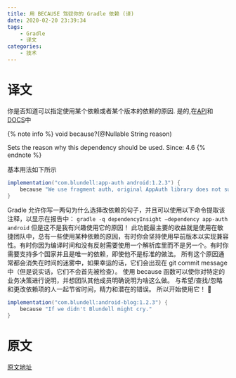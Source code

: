 ```yaml
---
title: 用 BECAUSE 驾驭你的 Gradle 依赖 (译)
date: 2020-02-20 23:39:34
tags:
    - Gradle
    - 译文
categories:
    - 技术
---
```

# 译文
你是否知道可以指定使用某个依赖或者某个版本的依赖的原因.
是的,在[API](https://docs.gradle.org/current/javadoc/org/gradle/api/artifacts/Dependency.html#because-java.lang.String)和[DOCS](https://docs.gradle.org/current/userguide/declaring_dependencies.html#sec:documenting-dependencies)中

&#123;% note info %&#125;
void because?(@Nullable String reason)

Sets the reason why this dependency should be used.
Since:
4.6
&#123;% endnote %&#125;

<!-- more -->
基本用法如下所示
``` groovy
implementation("com.blundell:app-auth android:1.2.3") {
    because "We use fragment auth, original AppAuth library does not support this feature."
}
```
Gradle 允许你写一两句为什么选择改依赖的句子，并且可以使用以下命令提取该注释，以显示在报告中：
`gradle -q dependencyInsight –dependency app-auth android`
但是这不是我有兴趣使用它的原因！
此功能最主要的收益就是使用在敏捷团队中，总有一些使用某种依赖的原因，有时你会坚持使用早前版本以实现兼容性。有时你因为编译时间和没有反射需要使用一个解析库里而不是另一个。有时你需要支持多个国家并且是唯一的依赖，即使他不是标准的做法。
所有这个原因通常都会消失在时间的迷雾中，如果幸运的话，它们会出现在 git commit message 中（但是说实话，它们不会首先被检查）。
使用 because 函数可以使你对特定的业务决策进行说明，并想团队其他成员明确说明为啥这么做。 与希望/查找/忽略和更改依赖项的人一起节省时间，精力和潜在的错误。
所以开始使用它！ 🙂
``` groovy
implementation("com.blundell:android-blog:1.2.3") {
    because "If we didn't Blundell might cry."
}
```
# 原文
[原文地址](https://blog.blundellapps.co.uk/tame-your-gradle-dependencies-just-because/3)